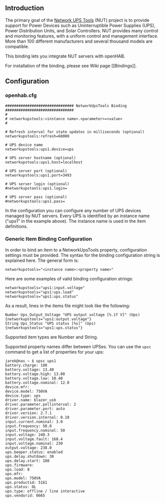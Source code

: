 
## Introduction

The primary goal of the [Network UPS Tools](http://www.networkupstools.org/) (NUT) project is to provide support for Power Devices such as Uninterruptible Power Supplies (UPS), Power Distribution Units, and Solar Controllers.
NUT provides many control and monitoring features, with a uniform control and management interface.
More than 100 different manufacturers and several thousand models are compatible.

This binding lets you integrate NUT servers with openHAB.

For installation of the binding, please see Wiki page [[Bindings]].

## Configuration
### openhab.cfg

```
############################### NetworkUpsTools Binding ###############################
#
# networkupstools:<instance name>.<parameter>=<value>
#

# Refresh interval for state updates in milliseconds (optional)
networkupstools:refresh=60000

# UPS device name 
networkupstools:ups1.device=ups

# UPS server hostname (optional)
networkupstools:ups1.host=localhost

# UPS server port (optional)
networkupstools:ups1.port=3493

# UPS server login (optional)
#networkupstools:ups1.login=

# UPS server pass (optional)
#networkupstools:ups1.pass= 
```

In the configuration you can configure any number of UPS devices managed by NUT servers. Every UPS is identified by an instance name ("ups1" in the example above). The instance name is used in the item definitions.

### Generic Item Binding Configuration

In order to bind an item to a NetworkUpsTools property, configuration settings must be provided. The syntax for the binding configuration string is explained here. The general form is:

    networkupstools="<instance name>:<property name>"

Here are some examples of valid binding configuration strings:

    networkupstools="ups1:input.voltage"
    networkupstools="ups1:ups.load"
    networkupstools="ups1:ups.status"


As a result, lines in the items file might look like the following:

    Number Ups_Output_Voltage "UPS output voltage [%.1f V]" (Ups) {networkupstools="ups1:output.voltage"}
    String Ups_Status "UPS status [%s]" (Ups) {networkupstools="ups1:ups.status"}

Supported item types are Number and String.

Supported property names differ between UPSes. You can use the `upsc` command to get a list of properties for your ups:

```
jarek@nas ~ $ upsc ups1
battery.charge: 100
battery.voltage: 13.40
battery.voltage.high: 13.00
battery.voltage.low: 10.40
battery.voltage.nominal: 12.0
device.mfr:
device.model: 750VA
device.type: ups
driver.name: blazer_usb
driver.parameter.pollinterval: 2
driver.parameter.port: auto
driver.version: 2.7.1
driver.version.internal: 0.10
input.current.nominal: 3.0
input.frequency: 50.0
input.frequency.nominal: 50
input.voltage: 240.3
input.voltage.fault: 168.4
input.voltage.nominal: 230
output.voltage: 238.0
ups.beeper.status: enabled
ups.delay.shutdown: 30
ups.delay.start: 180
ups.firmware:
ups.load: 8
ups.mfr:
ups.model: 750VA
ups.productid: 5161
ups.status: OL
ups.type: offline / line interactive
ups.vendorid: 0665
```
